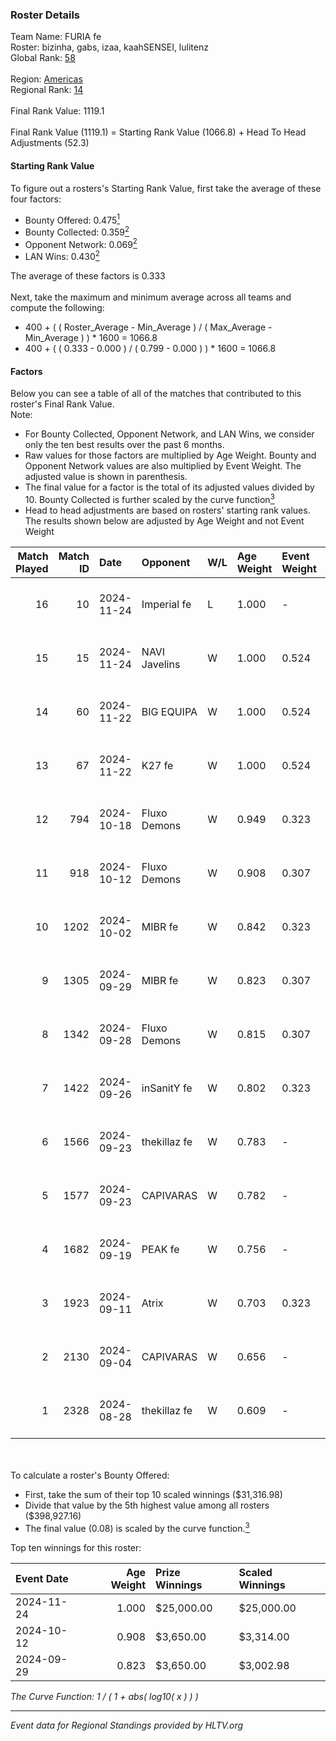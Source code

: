 ### Roster Details<br />
Team Name: FURIA fe<br />
Roster: bizinha, gabs, izaa, kaahSENSEI, lulitenz<br />
Global Rank: [58](../../standings_global_2024_11_25.md)<br />
<br />
Region: [Americas]( ../../standings_americas_2024_11_25.md)<br />
Regional Rank: [14]( ../../standings_americas_2024_11_25.md)<br />
<br />
Final Rank Value:  1119.1<br />
<br />
Final Rank Value (1119.1) = Starting Rank Value (1066.8) + Head To Head Adjustments (52.3)<br />

#### Starting Rank Value<br />
To figure out a rosters's Starting Rank Value, first take the average of these four factors:<br />
- Bounty Offered: 0.475[<sup>1</sup>](#table2)
- Bounty Collected: 0.359[<sup>2</sup>](#table1)
- Opponent Network: 0.069[<sup>2</sup>](#table1)
- LAN Wins: 0.430[<sup>2</sup>](#table1)

The average of these factors is 0.333<br />
<br />
Next, take the maximum and minimum average across all teams and compute the following:<br />
- 400 + ( ( Roster_Average - Min_Average ) / ( Max_Average - Min_Average ) ) * 1600 = 1066.8
- 400 + ( ( 0.333 - 0.000 ) / ( 0.799 - 0.000 ) ) * 1600 = 1066.8


#### Factors<br />
Below you can see a table of all of the matches that contributed to this roster's Final Rank Value.<br />
Note:<br />

- For Bounty Collected, Opponent Network, and LAN Wins, we consider only the ten best results over the past 6 months.
- Raw values for those factors are multiplied by Age Weight. Bounty and Opponent Network values are also multiplied by Event Weight. The adjusted value is shown in parenthesis.
- The final value for a factor is the total of its adjusted values divided by 10. Bounty Collected is further scaled by the curve function[<sup>3</sup>](#curveFunction)
- Head to head adjustments are based on rosters' starting rank values. The results shown below are adjusted by Age Weight and not Event Weight
<span id="table1"></span><br />


| Match Played | Match ID | Date       | Opponent      | W/L | Age Weight | Event Weight | Bounty Collected | Opponent Network | LAN Wins  | H2H Adj. | Roster                                    |
| -: | -: | :- | :- | :- | :- | :- | :- | :- | :- | -: | :- |
|           16 |       10 | 2024-11-24 | Imperial fe   | L   | 1.000      | -            | -                | -                | -         |   -13.90 | bizinha, gabs, izaa, kaahSENSEI, lulitenz |
|           15 |       15 | 2024-11-24 | NAVI Javelins | W   | 1.000      | 0.524        | 0.214 (0.112)    | 0.399 (0.209)    | 1 (1.000) |    21.01 | bizinha, gabs, izaa, kaahSENSEI, lulitenz |
|           14 |       60 | 2024-11-22 | BIG EQUIPA    | W   | 1.000      | 0.524        | 0.033 (0.017)    | 0.153 (0.080)    | 1 (1.000) |     6.36 | bizinha, gabs, izaa, kaahSENSEI, lulitenz |
|           13 |       67 | 2024-11-22 | K27 fe        | W   | 1.000      | 0.524        | 0.015 (0.008)    | 0.188 (0.098)    | 1 (1.000) |     5.53 | bizinha, gabs, izaa, kaahSENSEI, lulitenz |
|           12 |      794 | 2024-10-18 | Fluxo Demons  | W   | 0.949      | 0.323        | 0.024 (0.007)    | 0.198 (0.061)    | 0 (0.000) |     5.06 | bizinha, gabs, izaa, kaahSENSEI, lulitenz |
|           11 |      918 | 2024-10-12 | Fluxo Demons  | W   | 0.908      | 0.307        | 0.024 (0.007)    | 0.198 (0.055)    | 1 (0.908) |     5.08 | bizinha, gabs, izaa, kaahSENSEI, lulitenz |
|           10 |     1202 | 2024-10-02 | MIBR fe       | W   | 0.842      | 0.323        | 0.008 (0.002)    | 0.148 (0.040)    | 0 (0.000) |     3.01 | bizinha, gabs, izaa, kaahSENSEI, lulitenz |
|            9 |     1305 | 2024-09-29 | MIBR fe       | W   | 0.823      | 0.307        | 0.008 (0.002)    | 0.148 (0.037)    | 0 (0.000) |     3.04 | bizinha, gabs, izaa, kaahSENSEI, lulitenz |
|            8 |     1342 | 2024-09-28 | Fluxo Demons  | W   | 0.815      | 0.307        | 0.024 (0.006)    | 0.198 (0.049)    | 0 (0.000) |     4.79 | bizinha, gabs, izaa, kaahSENSEI, lulitenz |
|            7 |     1422 | 2024-09-26 | inSanitY fe   | W   | 0.802      | 0.323        | 0.003 (0.001)    | 0.110 (0.029)    | 0 (0.000) |     2.39 | bizinha, gabs, izaa, kaahSENSEI, lulitenz |
|            6 |     1566 | 2024-09-23 | thekillaz fe  | W   | 0.783      | -            | -                | -                | 0 (0.000) |     2.21 | bizinha, gabs, izaa, kaahSENSEI, lulitenz |
|            5 |     1577 | 2024-09-23 | CAPIVARAS     | W   | 0.782      | -            | -                | -                | -         |     1.04 | bizinha, gabs, izaa, kaahSENSEI, lulitenz |
|            4 |     1682 | 2024-09-19 | PEAK fe       | W   | 0.756      | -            | -                | -                | -         |     1.63 | bizinha, gabs, izaa, kaahSENSEI, lulitenz |
|            3 |     1923 | 2024-09-11 | Atrix         | W   | 0.703      | 0.323        | 0.003 (0.001)    | 0.138 (0.031)    | -         |     2.36 | bizinha, gabs, izaa, kaahSENSEI, lulitenz |
|            2 |     2130 | 2024-09-04 | CAPIVARAS     | W   | 0.656      | -            | -                | -                | -         |     0.98 | bizinha, gabs, izaa, kaahSENSEI, lulitenz |
|            1 |     2328 | 2024-08-28 | thekillaz fe  | W   | 0.609      | -            | -                | -                | -         |     1.76 | bizinha, gabs, izaa, kaahSENSEI, lulitenz |

<br />
<span id="table2"></span><br />
To calculate a roster's Bounty Offered:<br />

- First, take the sum of their top 10 scaled winnings ($31,316.98)
- Divide that value by the 5th highest value among all rosters ($398,927.16)
- The final value (0.08) is scaled by the curve function.[<sup>3</sup>](#curveFunction)

Top ten winnings for this roster:<br />

| Event Date | Age Weight | Prize Winnings | Scaled Winnings |
| :- | -: | :- | :- |
| 2024-11-24 |      1.000 | $25,000.00     | $25,000.00      |
| 2024-10-12 |      0.908 | $3,650.00      | $3,314.00       |
| 2024-09-29 |      0.823 | $3,650.00      | $3,002.98       |


<span id="curveFunction"></span>_The Curve Function: 1 / ( 1 + abs( log10( x ) ) )_<br />

---
_Event data for Regional Standings provided by HLTV.org_<br />
